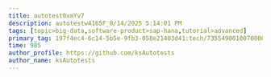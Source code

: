 ```yaml
---
title: autotest0xmYv7
description: autotestw4165F_8/14/2025 5:14:01 PM
tags: [topic>big-data,software-product>sap-hana,tutorial>advanced]
primary_tag: 197f4ec4-6c14-5b5e-9fb3-058e21403d41:tech/73554900100700000996/67838200100800006287
time: 985
author_profile: https://github.com/ksAutotests
author_name: ksAutotests
---
```

